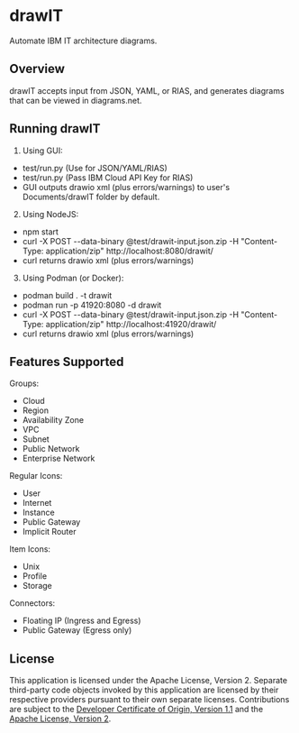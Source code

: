 # drawIT
Automate IBM IT architecture diagrams.

## Overview

drawIT accepts input from JSON, YAML, or RIAS, and generates diagrams that can be viewed in diagrams.net.

## Running drawIT

1. Using GUI:
- test/run.py  (Use for JSON/YAML/RIAS) 
- test/run.py <key>  (Pass IBM Cloud API Key for RIAS)
- GUI outputs drawio xml (plus errors/warnings) to user's Documents/drawIT folder by default.
2. Using NodeJS: 
- npm start 
- curl -X POST --data-binary @test/drawit-input.json.zip -H "Content-Type: application/zip" http://localhost:8080/drawit/<identifier>
- curl returns drawio xml (plus errors/warnings)
3. Using Podman (or Docker):
- podman build . -t drawit
- podman run -p 41920:8080 -d drawit
- curl -X POST --data-binary @test/drawit-input.json.zip -H "Content-Type: application/zip" http://localhost:41920/drawit/<identifier>
- curl returns drawio xml (plus errors/warnings)

<!--
![drawIT Flow](/images/drawitFlow.png "DrawIT Flow")

## RIAS Steps

1. Create API Key if not already created:
- Login to [IBM Cloud Portal](https://cloud.ibm.com/).
- Go to **Manage** and select **Access (IAM)**.
- Go to **API keys** and select **Create an IBM Cloud API key**.
- Copy the API Key.
2. Convert RIAS to drawio file(s):
- Start **Draw IT** application.
- Copy API Key into **API Key** field.
- (Optional) Copy Account ID into **Account ID** field.
- Leave **YAML File** blank.
- Use default directory or click **Select Directory** to change directory.
- Select **Region**.
- Select **Detail Level**.
- Select **Diagram Type**.
- Select **File Organization**.
- Select **Generate**.
3. View in diagrams.net:
- Install and start [diagrams.net application]
(https://github.com/IBM/it-architecture-diagrams/releases).
- Click **Open Existing Diagram** and select a diagrams.net file.
-->

## Features Supported

Groups:
- Cloud
- Region
- Availability Zone
- VPC
- Subnet
- Public Network
- Enterprise Network

Regular Icons:
- User
- Internet
- Instance
- Public Gateway
- Implicit Router

Item Icons:
- Unix
- Profile
- Storage

Connectors:
- Floating IP (Ingress and Egress)
- Public Gateway (Egress only)

## License

This application is licensed under the Apache License, Version 2.  Separate third-party code objects invoked by this application are licensed by their respective providers pursuant to their own separate licenses.  Contributions are subject to the [Developer Certificate of Origin, Version 1.1](https://developercertificate.org/) and the [Apache License, Version 2](https://www.apache.org/licenses/LICENSE-2.0.txt).

